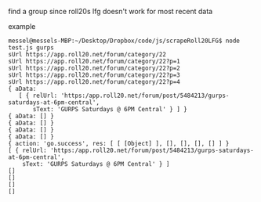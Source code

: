 find a group since roll20s lfg doesn't work for most recent data

example

    messel@messels-MBP:~/Desktop/Dropbox/code/js/scrapeRoll20LFG$ node test.js gurps
    sUrl https://app.roll20.net/forum/category/22
    sUrl https://app.roll20.net/forum/category/22?p=1
    sUrl https://app.roll20.net/forum/category/22?p=2
    sUrl https://app.roll20.net/forum/category/22?p=3
    sUrl https://app.roll20.net/forum/category/22?p=4
    { aData: 
       [ { relUrl: 'https:/app.roll20.net/forum/post/5484213/gurps-saturdays-at-6pm-central',
           sText: 'GURPS Saturdays @ 6PM Central' } ] }
    { aData: [] }
    { aData: [] }
    { aData: [] }
    { aData: [] }
    { action: 'go.success', res: [ [ [Object] ], [], [], [], [] ] }
    [ { relUrl: 'https:/app.roll20.net/forum/post/5484213/gurps-saturdays-at-6pm-central',
        sText: 'GURPS Saturdays @ 6PM Central' } ]
    []
    []
    []
    []
